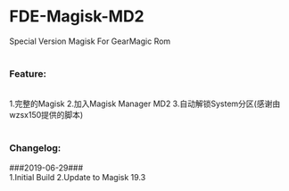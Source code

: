 # FDE-Magisk-MD2
Special Version Magisk For GearMagic Rom
<br><br>
### Feature:
<br>
1.完整的Magisk
2.加入Magisk Manager MD2
3.自动解锁System分区(感谢由wzsx150提供的脚本)
<br>
<br>

### Changelog:
<p>
  ###2019-06-29###
  <br>
  1.Initial Build
  2.Update to Magisk 19.3
</p>
